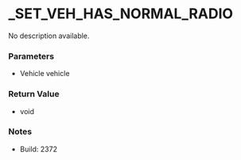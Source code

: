 # _SET_VEH_HAS_NORMAL_RADIO

No description available.

### Parameters
* Vehicle vehicle

### Return Value
* void

### Notes
* Build: 2372

